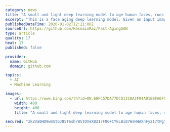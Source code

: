 ```yaml
---
category: news
title: "A small and light deep learning model to age human faces, runs at 30 fps on an iPhoneX, even faster on a computer."
excerpt: "This is a face aging deep learning model. Given an input image and a desired age range, the model ages the face to the desired age group. The age groups are: 10-19 (encoded as the integer 0). 20-29 (encoded as the integer 1). 30-39 (encoded as the integer 2). 40-49 (encoded as the integer 3). 50+ (encoded as the integer 4). It's mostly inspired ..."
publishedDateTime: 2020-01-02T12:21:00Z
sourceUrl: https://github.com/HasnainRaz/Fast-AgingGAN
type: article
quality: 17
heat: 17
published: false

provider:
  name: GitHub
  domain: github.com

topics:
  - AI
  - Machine Learning

images:
  - url: https://www.bing.com/th?id=ON.68FC57DA77DCD1318A2F94A01EBFA6F5
    width: 400
    height: 400
    title: "A small and light deep learning model to age human faces, runs at 30 fps on an iPhoneX, even faster on a computer."

secured: "zkZVa0HD9wmStGJ85T6sh/W5tOVeX8217FO6+CYkLBi07WsHHAXnFy217tPgtbkYuQe3FSPI+wCyjbBff0K1+ol1NrfjdtySjEVo5Q90QUmECXL+JvvQ9dZNBwMDdDbaxURq0LGC5OajDOlb9/cypumQKJiy3dHa7w/jbC8pyMVJmpWhwI8VNpXTQ6i/GLMg36qlv7AugyP0QpduG7NwqbbYRwz3WtExYmrW78rjJ9GzzQpWFA1tzQRb3kkMDl+qwPY+euTDYwVFVMKEfw+rKg==;V0IPnWQudCr7di9Z8DC7xQ=="
---
```


